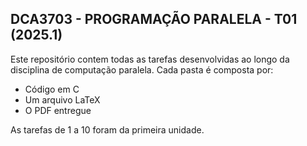 ## DCA3703 - PROGRAMAÇÃO PARALELA - T01 (2025.1)
Este repositório contem todas as tarefas desenvolvidas ao longo da disciplina de computação paralela. Cada pasta é composta por:
- Código em C
- Um arquivo LaTeX
- O PDF entregue

As tarefas de 1 a 10 foram da primeira unidade.